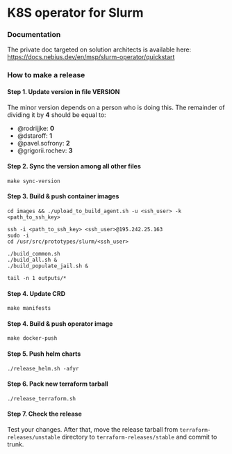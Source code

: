 # K8S operator for Slurm

### Documentation
The private doc targeted on solution architects is available here:  https://docs.nebius.dev/en/msp/slurm-operator/quickstart



### How to make a release

#### Step 1. Update version in file VERSION
The minor version depends on a person who is doing this. The remainder of dividing it by **4** should be equal to:
- @rodrijjke: **0**
- @dstaroff: **1**
- @pavel.sofrony: **2**
- @grigorii.rochev: **3**

#### Step 2. Sync the version among all other files
```
make sync-version
```

#### Step 3. Build & push container images
```
cd images && ./upload_to_build_agent.sh -u <ssh_user> -k <path_to_ssh_key>

ssh -i <path_to_ssh_key> <ssh_user>@195.242.25.163
sudo -i
cd /usr/src/prototypes/slurm/<ssh_user>

./build_common.sh
./build_all.sh &
./build_populate_jail.sh &

tail -n 1 outputs/*
```

#### Step 4. Update CRD
```
make manifests
```

#### Step 4. Build & push operator image
```
make docker-push
```

#### Step 5. Push helm charts
```
./release_helm.sh -afyr
```

#### Step 6. Pack new terraform tarball
```
./release_terraform.sh
```

#### Step 7. Check the release
Test your changes. After that, move the release tarball from `terraform-releases/unstable` directory to 
`terraform-releases/stable` and commit to trunk.
